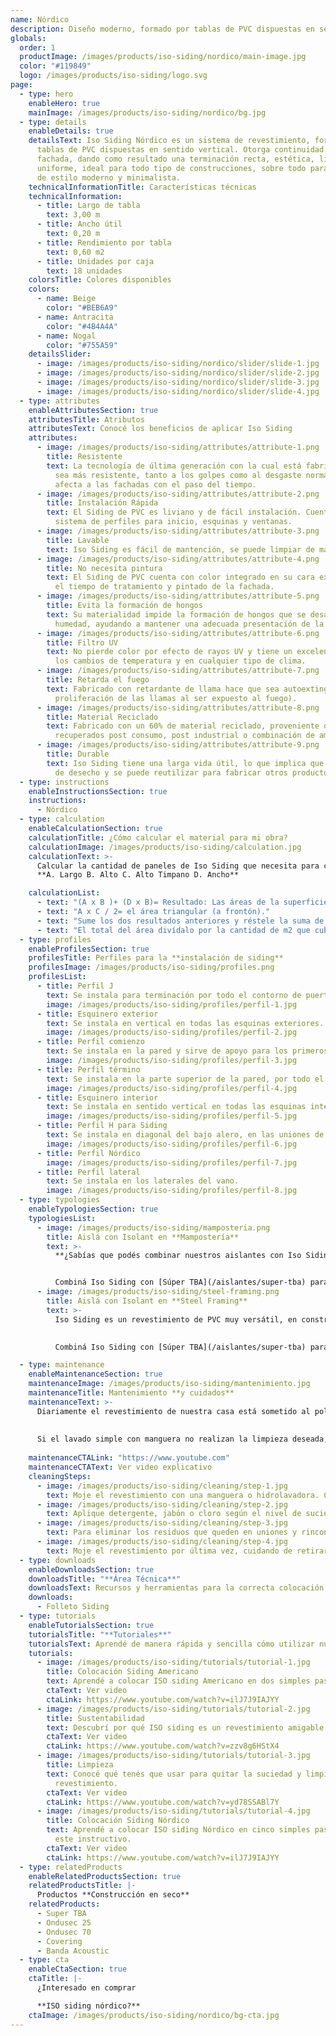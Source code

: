 ```yaml
---
name: Nórdico
description: Diseño moderno, formado por tablas de PVC dispuestas en sentido vertical.
globals:
  order: 1
  productImage: /images/products/iso-siding/nordico/main-image.jpg
  color: "#119849"
  logo: /images/products/iso-siding/logo.svg
page:
  - type: hero
    enableHero: true
    mainImage: /images/products/iso-siding/nordico/bg.jpg
  - type: details
    enableDetails: true
    detailsText: Iso Siding Nórdico es un sistema de revestimiento, formado por
      tablas de PVC dispuestas en sentido vertical. Otorga continuidad a la
      fachada, dando como resultado una terminación recta, estética, limpia y
      uniforme, ideal para todo tipo de construcciones, sobre todo para fachadas
      de estilo moderno y minimalista.
    technicalInformationTitle: Características técnicas
    technicalInformation:
      - title: Largo de tabla
        text: 3,00 m
      - title: Ancho útil
        text: 0,20 m
      - title: Rendimiento por tabla
        text: 0,60 m2
      - title: Unidades por caja
        text: 18 unidades
    colorsTitle: Colores disponibles
    colors:
      - name: Beige
        color: "#BEB6A9"
      - name: Antracita
        color: "#4B4A4A"
      - name: Nogal
        color: "#755A59"
    detailsSlider:
      - image: /images/products/iso-siding/nordico/slider/slide-1.jpg
      - image: /images/products/iso-siding/nordico/slider/slide-2.jpg
      - image: /images/products/iso-siding/nordico/slider/slide-3.jpg
      - image: /images/products/iso-siding/nordico/slider/slide-4.jpg
  - type: attributes
    enableAttributesSection: true
    attributesTitle: Atributos
    attributesText: Conocé los beneficios de aplicar Iso Siding
    attributes:
      - image: /images/products/iso-siding/attributes/attribute-1.png
        title: Resistente
        text: La tecnología de última generación con la cual está fabricado, permite que
          sea más resistente, tanto a los golpes como al desgaste normal que
          afecta a las fachadas con el paso del tiempo.
      - image: /images/products/iso-siding/attributes/attribute-2.png
        title: Instalación Rápida
        text: El Siding de PVC es liviano y de fácil instalación. Cuenta con un completo
          sistema de perfiles para inicio, esquinas y ventanas.
      - image: /images/products/iso-siding/attributes/attribute-3.png
        title: Lavable
        text: Iso Siding es fácil de mantención, se puede limpiar de manera sencilla.
      - image: /images/products/iso-siding/attributes/attribute-4.png
        title: No necesita pintura
        text: El Siding de PVC cuenta con color integrado en su cara exterior, ahorrando
          el tiempo de tratamiento y pintado de la fachada.
      - image: /images/products/iso-siding/attributes/attribute-5.png
        title: Evita la formación de hongos
        text: Su materialidad impide la formación de hongos que se desarrollan con la
          humedad, ayudando a mantener una adecuada presentación de la fachada.
      - image: /images/products/iso-siding/attributes/attribute-6.png
        title: Filtro UV
        text: No pierde color por efecto de rayos UV y tiene un excelente desempeño ante
          los cambios de temperatura y en cualquier tipo de clima.
      - image: /images/products/iso-siding/attributes/attribute-7.png
        title: Retarda el fuego
        text: Fabricado con retardante de llama hace que sea autoextinguible (retarda la
          proliferación de las llamas al ser expuesto al fuego).
      - image: /images/products/iso-siding/attributes/attribute-8.png
        title: Material Reciclado
        text: Fabricado con un 60% de material reciclado, proveniente de materiales
          recuperados post consumo, post industrial o combinación de ambos.
      - image: /images/products/iso-siding/attributes/attribute-9.png
        title: Durable
        text: Iso Siding tiene una larga vida útil, lo que implica que no es un material
          de desecho y se puede reutilizar para fabricar otros productos.
  - type: instructions
    enableInstructionsSection: true
    instructions:
      - Nórdico
  - type: calculation
    enableCalculationSection: true
    calculationTitle: ¿Cómo calcular el material para mi obra?
    calculationImage: /images/products/iso-siding/calculation.jpg
    calculationText: >-
      Calcular la cantidad de paneles de Iso Siding que necesita para cubrir la fachada de su obra es muy simple. Sólo necesita realizar un dibujo simple, tomar las medidas de cada pared y seguir la indicaciones a continuación:
      **A. Largo B. Alto C. Alto Timpano D. Ancho**

    calculationList:
      - text: "(A x B )+ (D x B)= Resultado: Las áreas de la superficie a cubrir."
      - text: "A x C / 2= el área triangular (a frontón)."
      - text: "Sume los dos resultados anteriores y réstele la suma de las áreas de ventanas y puertas, y de cualquier otra cosa que no vaya a cubrir."
      - text: "El total del área divídalo por la cantidad de m2 que cubre una tabla de siding: Área /0,76= N° total de tablas."
  - type: profiles
    enableProfilesSection: true
    profilesTitle: Perfiles para la **instalación de siding**
    profilesImage: /images/products/iso-siding/profiles.png
    profilesList:
      - title: Perfil J
        text: Se instala para terminación por todo el contorno de puertas y ventanas. Mide 3,8m de largo.
        image: /images/products/iso-siding/profiles/perfil-1.jpg
      - title: Esquinero exterior
        text: Se instala en vertical en todas las esquinas exteriores. Mide 3,0m de largo x 50mm de ancho.
        image: /images/products/iso-siding/profiles/perfil-2.jpg
      - title: Perfil comienzo
        text: Se instala en la pared y sirve de apoyo para los primeros paneles de revestimiento. Mide 3,8m de largo por 80mm de ancho.
        image: /images/products/iso-siding/profiles/perfil-3.jpg
      - title: Perfil término
        text: Se instala en la parte superior de la pared, por todo el borde, para terminaciones horizontales y bajo las ventanas. Mide 3,8m de largo.
        image: /images/products/iso-siding/profiles/perfil-4.jpg
      - title: Esquinero interior
        text: Se instala en sentido vertical en todas las esquinas interiores de la fachada. Mide 3,0m de largo.
        image: /images/products/iso-siding/profiles/perfil-5.jpg
      - title: Perfil H para Siding
        text: Se instala en diagonal del bajo alero, en las uniones de siding vertical y en cualquier encuentro plano.
        image: /images/products/iso-siding/profiles/perfil-6.jpg
      - title: Perfil Nórdico
        image: /images/products/iso-siding/profiles/perfil-7.jpg
      - title: Perfil lateral
        text: Se instala en los laterales del vano.
        image: /images/products/iso-siding/profiles/perfil-8.jpg
  - type: typologies
    enableTypologiesSection: true
    typologiesList:
      - image: /images/products/iso-siding/mamposteria.png
        title: Aislá con Isolant en **Mampostería**  
        text: >-
          **¿Sabías que podés combinar nuestros aislantes con Iso Siding para lograr mejor aislación térmica con la mejor terminación estética?**


          Combiná Iso Siding con [Súper TBA](/aislantes/super-tba) para aumentar la aislación de mampostería.
      - image: /images/products/iso-siding/steel-framing.png
        title: Aislá con Isolant en **Steel Framing**  
        text: >-
          Iso Siding es un revestimiento de PVC muy versátil, en construcciones de Steel Frame se posiciona como el revestimiento ideal por su bajo mantenimiento, simpleza en su instalación y durabilidad.

          
          Combiná Iso Siding con [Súper TBA](/aislantes/super-tba) para mejorar el aislamiento de tu tabique.

  - type: maintenance
    enableMaintenanceSection: true
    maintenanceImage: /images/products/iso-siding/mantenimiento.jpg
    maintenanceTitle: Mantenimiento **y cuidados**
    maintenanceText: >-
      Diariamente el revestimiento de nuestra casa está sometido al polvo, suciedad y smog que circula en el ambiente, por ende, es inevitable que se ensucie, al igual que cualquier cosa expuesta al exterior. Iso Siding al estar fabricado en PVC es de fácil mantención, se puede limpiar de manera sencilla, con una manguera para jardín; sin embargo a veces esto no es suficiente, para evitar acumulación de suciedad, sobre todo en zonas urbanas.
      
      
      Si el lavado simple con manguera no realizan la limpieza deseada, utilizar cepillo e hidro lavadora.
    
    maintenanceCTALink: "https://www.youtube.com"
    maintenanceCTAText: Ver video explicativo
    cleaningSteps:
      - image: /images/products/iso-siding/cleaning/step-1.jpg
        text: Moje el revestimiento con una manguera o hidrolavadora. Con esto soltaremos un poco el polvo superficial.
      - image: /images/products/iso-siding/cleaning/step-2.jpg
        text: Aplique detergente, jabón o cloro según el nivel de suciedad sobre el revestimiento. Ayúdese con un trapo o esponja.
      - image: /images/products/iso-siding/cleaning/step-3.jpg
        text: Para eliminar los residuos que queden en uniones y rincones, utilice un escobillón de cerdas suaves y repase la limpieza.
      - image: /images/products/iso-siding/cleaning/step-4.jpg
        text: Moje el revestimiento por última vez, cuidando de retirar todos los residuos de suciedad y detergente que queden aún.
  - type: downloads
    enableDownloadsSection: true
    downloadsTitle: "**Área Técnica**"
    downloadsText: Recursos y herramientas para la correcta colocación de nuestros productos.
    downloads:
      - Folleto Siding
  - type: tutorials
    enableTutorialsSection: true
    tutorialsTitle: "**Tutoriales**"
    tutorialsText: Aprendé de manera rápida y sencilla cómo utilizar nuestros productos.
    tutorials:
      - image: /images/products/iso-siding/tutorials/tutorial-1.jpg
        title: Colocación Siding Americano
        text: Aprendé a colocar ISO siding Americano en dos simples pasos en este video.
        ctaText: Ver video
        ctaLink: https://www.youtube.com/watch?v=ilJ7J9IAJYY
      - image: /images/products/iso-siding/tutorials/tutorial-2.jpg
        title: Sustentabilidad
        text: Descubrí por qué ISO siding es un revestimiento amigable y ecológico.
        ctaText: Ver video
        ctaLink: https://www.youtube.com/watch?v=zzv8g6HStX4
      - image: /images/products/iso-siding/tutorials/tutorial-3.jpg
        title: Limpieza
        text: Conocé qué tenés que usar para quitar la suciedad y limpiar tu
          revestimiento.
        ctaText: Ver video
        ctaLink: https://www.youtube.com/watch?v=yd78SSABl7Y
      - image: /images/products/iso-siding/tutorials/tutorial-4.jpg
        title: Colocación Siding Nórdico
        text: Aprendé a colocar ISO siding Nórdico en cinco simples pasos a través de
          este instructivo.
        ctaText: Ver video
        ctaLink: https://www.youtube.com/watch?v=ilJ7J9IAJYY
  - type: relatedProducts
    enableRelatedProductsSection: true
    relatedProductsTitle: |-
      Productos **Construcción en seco**
    relatedProducts:
      - Super TBA
      - Ondusec 25
      - Ondusec 70
      - Covering
      - Banda Acoustic
  - type: cta
    enableCtaSection: true
    ctaTitle: |-
      ¿Interesado en comprar

      **ISO siding nórdico?**
    ctaImage: /images/products/iso-siding/nordico/bg-cta.jpg
---
```

